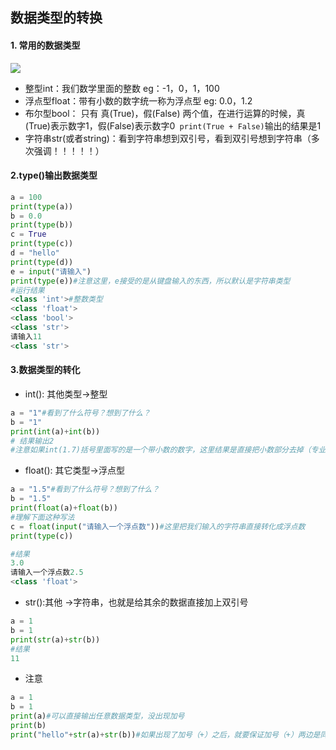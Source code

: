 ## 数据类型的转换
#### 1. 常用的数据类型   
![](https://ftp.bmp.ovh/imgs/2020/08/a93f98ffabbd23fb.png)
* 整型int：我们数学里面的整数 eg：-1，0，1，100
* 浮点型float：带有小数的数字统一称为浮点型 eg: 0.0，1.2
* 布尔型bool： 只有 真(True)，假(False) 两个值，在进行运算的时候，真(True)表示数字1，假(False)表示数字0``` print(True + False)```输出的结果是1 
* 字符串str(或者string)：看到字符串想到双引号，看到双引号想到字符串（多次强调！！！！！）
#### 2.type()输出数据类型
```python
a = 100
print(type(a))
b = 0.0
print(type(b))
c = True
print(type(c))
d = "hello"
print(type(d))
e = input("请输入")
print(type(e))#注意这里，e接受的是从键盘输入的东西，所以默认是字符串类型
#运行结果
<class 'int'>#整数类型
<class 'float'>
<class 'bool'>
<class 'str'>
请输入11
<class 'str'>
```
#### 3.数据类型的转化
* int(): 其他类型->整型
```python
a = "1"#看到了什么符号？想到了什么？
b = "1"
print(int(a)+int(b))
# 结果输出2
#注意如果int(1.7)括号里面写的是一个带小数的数字，这里结果是直接把小数部分去掉（专业名词：向下取整），而不是四舍五入
```
* float(): 其它类型->浮点型
```python
a = "1.5"#看到了什么符号？想到了什么？
b = "1.5"
print(float(a)+float(b))
#理解下面这种写法
c = float(input("请输入一个浮点数"))#这里把我们输入的字符串直接转化成浮点数
print(type(c))

#结果
3.0
请输入一个浮点数2.5
<class 'float'>
```
* str():其他 ->字符串，也就是给其余的数据直接加上双引号
```python
a = 1
b = 1
print(str(a)+str(b))
#结果
11
```
* 注意
```python
a = 1
b = 1
print(a)#可以直接输出任意数据类型，没出现加号
print(b)
print("hello"+str(a)+str(b))#如果出现了加号（+）之后，就要保证加号（+）两边是同一种数据类型
```
